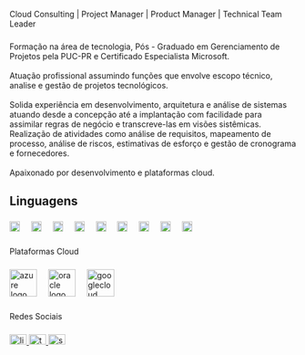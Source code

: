 <p align="left">Cloud Consulting | Project Manager | Product Manager | Technical Team Leader</p>

###

<p align="left">Formação na área de tecnologia, Pós - Graduado em Gerenciamento de Projetos pela PUC-PR e Certificado Especialista Microsoft.<br><br>Atuação profissional assumindo funções que envolve escopo técnico, analise e gestão de projetos tecnológicos.<br><br>Solida experiência em desenvolvimento, arquitetura e análise de sistemas atuando desde a concepção até a implantação com facilidade para assimilar regras de negócio e transcreve-las em visões sistêmicas. Realização de atividades como análise de requisitos, mapeamento de processo, análise de riscos, estimativas de esforço e gestão de cronograma e fornecedores. <br><br>Apaixonado por desenvolvimento e plataformas cloud.</p>

###

## Linguagens

###

<div align="left">
  <img src="https://cdn.jsdelivr.net/gh/devicons/devicon/icons/javascript/javascript-original.svg" height="18" alt="javascript logo"  />
  <img width="12" />
  <img src="https://cdn.jsdelivr.net/gh/devicons/devicon/icons/typescript/typescript-original.svg" height="18" alt="typescript logo"  />
  <img width="12" />
  <img src="https://cdn.jsdelivr.net/gh/devicons/devicon/icons/react/react-original.svg" height="18" alt="react logo"  />
  <img width="12" />
  <img src="https://cdn.jsdelivr.net/gh/devicons/devicon/icons/css3/css3-original.svg" height="18" alt="css3 logo"  />
  <img width="12" />
  <img src="https://cdn.jsdelivr.net/gh/devicons/devicon/icons/dot-net/dot-net-original.svg" height="18" alt="dot-net logo"  />
  <img width="12" />
  <img src="https://cdn.jsdelivr.net/gh/devicons/devicon/icons/dotnetcore/dotnetcore-original.svg" height="18" alt="dotnetcore logo"  />
  <img width="12" />
  <img src="https://cdn.jsdelivr.net/gh/devicons/devicon/icons/html5/html5-original.svg" height="18" alt="html5 logo"  />
  <img width="12" />
  <img src="https://cdn.jsdelivr.net/gh/devicons/devicon/icons/jquery/jquery-original.svg" height="18" alt="jquery logo"  />
  <img width="12" />
  <img src="https://cdn.jsdelivr.net/gh/devicons/devicon/icons/csharp/csharp-original.svg" height="18" alt="csharp logo"  />
</div>

###

<p align="left">Plataformas Cloud</p>

###

<div align="left">
  <img src="https://cdn.jsdelivr.net/gh/devicons/devicon/icons/azure/azure-original-wordmark.svg" height="48" alt="azure logo"  />
  <img width="12" />
  <img src="https://cdn.jsdelivr.net/gh/devicons/devicon/icons/oracle/oracle-original.svg" height="48" alt="oracle logo"  />
  <img width="12" />
  <img src="https://cdn.jsdelivr.net/gh/devicons/devicon/icons/googlecloud/googlecloud-original-wordmark.svg" height="48" alt="googlecloud logo"  />
</div>

###

<p align="left">Redes Sociais</p>

###

<div align="left">
  <a href="https://www.linkedin.com/in/cesguto" target="_blank">
    <img src="https://raw.githubusercontent.com/maurodesouza/profile-readme-generator/master/src/assets/icons/social/linkedin/default.svg" width="30" height="18" alt="linkedin logo"  />
  </a>
  <a href="http://twitter.com/cesguto" target="_blank">
    <img src="https://raw.githubusercontent.com/maurodesouza/profile-readme-generator/master/src/assets/icons/social/twitter/default.svg" width="30" height="18" alt="twitter logo"  />
  </a>
  <a href="https://stackoverflow.com/users/6727650/c%c3%a9sar-augusto" target="_blank">
    <img src="https://raw.githubusercontent.com/maurodesouza/profile-readme-generator/master/src/assets/icons/social/stackoverflow/default.svg" width="30" height="18" alt="stackoverflow logo"  />
  </a>
</div>

###
